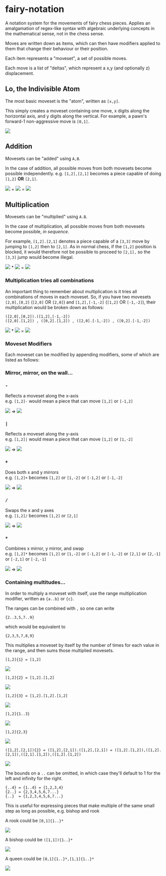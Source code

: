# fairy-notation

A notation system for the movements of fairy chess pieces. Applies an
amalgamation of regex-like syntax with algebraic underlying concepts in the
mathematical sense, not in the chess sense.

Moves are written down as items, which can then have modifiers applied to them
that change their behaviour or their position.

Each item represents a "moveset", a set of possible moves.

Each move is a list of "deltas", which represent a x,y (and optionally z)
displacement.

## Lo, the Indivisible Atom

The most basic moveset is the "atom", written as `[x,y]`.

This simply creates a moveset containing one move, x digits along the
horizontal axis, and y digits along the vertical. For example, a pawn's
forward-1 non-aggressive move is `[0,1]`.

![](doc/images/./[1,2].png)

## Addition

Movesets can be "added" using `A,B`.

In the case of addition, all possible moves from both movesets become possible
independently. e.g. `[1,2],[2,1]` becomes a piece capable of doing `[1,2]`
**OR** `[2,1]`.

![](doc/images/./[1,2].png)
+
![](doc/images/./[2,1].png)
\=
![](doc/images/./[1,2],[2,1].png)

## Multiplication

Movesets can be "multiplied" using `A.B`.

In the case of multiplication, all possible moves from both movesets become
possible, *in sequence*. 

For example, `[1,2].[2,1]` denotes a piece capable of a `[3,3]` move by jumping
to `[1,2]` then to `[2,1]`. As in normal chess, if the `[1,2]` position is
blocked, it would therefore not be possible to proceed to `[2,1],` so the
`[3,3]` jump would become illegal.

![](doc/images/./[1,2].png)
*
![](doc/images/./[2,1].png)
\=
![](doc/images/./[1,2].[2,1].png)

### Multiplication tries all combinations

An important thing to remember about multiplication is it tries all
combinations of moves in each moveset. So, if you have two movesets
`[2,0],[0,2]` (`[2,0]` OR `[2,0]`) and `[1,2],[-1,-2]` (`[1,2]` OR `[-1,-2]`),
their multiplication would be broken down as follows:

```
([2,0],[0,2]).([1,2],[-1,-2])
([2,0].[1,2]) , ([0,2].[1,2]) , ([2,0].[-1,-2]) , ([0,2].[-1,-2])
```

![](doc/images/./[2,0],[0,2].png)
*
![](doc/images/./[1,2],[-1,-2].png)
\=
![](doc/images/./%28[2,0],[0,2]%29.%28[1,2],[-1,-2]%29.png)

### Moveset Modifiers

Each moveset can be modified by appending modifiers, some of which are listed as follows:

### Mirror, mirror, on the wall...

### `-`

  Reflects a moveset along the x-axis  
  e.g. `[1,2]-` would mean a piece that can move `[1,2]` or `[-1,2]`

  ![](doc/images/./[1,2].png) => ![](doc/images/./[1,2]-.png)

### `|`

  Reflects a moveset along the y-axis  
  e.g. `[1,2]|` would mean a piece that can move `[1,2]` or `[1,-2]`

  ![](doc/images/./[1,2].png) => ![](doc/images/./[1,2]|.png)

### `+`

  Does both x and y mirrors  
  e.g. `[1,2]+` becomes `[1,2]` or `[1,-2]` or `[-1,2]` or `[-1,-2]`

  ![](doc/images/./[1,2].png) => ![](doc/images/./[1,2]+.png)

### `/` 

  Swaps the x and y axes  
  e.g. `[1,2]/` becomes `[1,2]` or `[2,1]`

  ![](doc/images/./[1,2].png) => ![](doc/images/./[1,2]SLASH.png)

### `*`

  Combines x mirror, y mirror, and swap  
  e.g. `[1,2]*` becomes `[1,2]` or `[1,-2]` or `[-1,2]` or `[-1,-2]` or `[2,1]` or `[2,-1]` or `[-2,1]` or `[-2,-1]`

  ![](doc/images/./[1,2].png) => ![](doc/images/./[1,2]*.png)

### Containing multitudes...

In order to multiply a moveset with itself, use the range multiplication
modifier, written as `{a..b}` or `{c}`.

The ranges can be combined with `,` so one can write
```
{2..3,5,7..9}
```
which would be equivalent to
```
{2,3,5,7,8,9}
```

This multiplies a moveset by itself by the number of times for each value in
the range, and then sums those multiplied movesets.

`[1,2]{1} = [1,2]`

![](doc/images/[1,2]{1}.png)

`[1,2]{2} = [1,2].[1,2]`

![](doc/images/[1,2]{2}.png)

`[1,2]{3} = [1,2].[1,2].[1,2]`

![](doc/images/[1,2]{3}.png)

`[1,2]{1..3}`

![](doc/images/[1,2]{1,2,3}.png)

`[1,2]{2,3}`

![](doc/images/[1,2]{2,3}.png)

`([1,2],[2,1]){2} = ([1,2],[2,1]).([1,2],[2,1]) = ([1,2].[1,2]),([1,2].[2,1]),([2,1].[1,2]),([1,2].[1,2])`

![](doc/images/%28[1,2],[2,1]%29{2}.png)

The bounds on a `..` can be omitted, in which case they'll default to 1 for the
left and infinity for the right.

```
{..4} = {1..4} = {1,2,3,4}
{2..} = {2,3,4,5,6,7...}
{..}  = {1,2,3,4,5,6,7...}
```

This is useful for expressing pieces that make multiple of the same small step
as long as possible, e.g. bishop and rook

A rook could be `[0,1]{1..}*`

![](doc/images/[1,1]{1..4}*.png)

A bishop could be `([1,1]){1..}*`

![](doc/images/[1,1]{1..4}*.png)

A queen could be `[0,1]{1..}*,[1,1]{1..}*`

![](doc/images/[0,1]{1..4}*,[1,1]{1..4}*.png)



